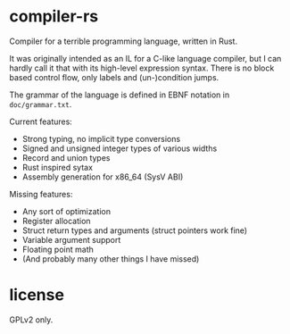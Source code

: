 # compiler-rs
Compiler for a terrible programming language, written in Rust.

It was originally intended as an IL for a C-like language compiler, but I can
hardly call it that with its high-level expression syntax. There is no block
based control flow, only labels and (un-)condition jumps.

The grammar of the language is defined in EBNF notation in `doc/grammar.txt`.

Current features:
- Strong typing, no implicit type conversions
- Signed and unsigned integer types of various widths
- Record and union types
- Rust inspired sytax
- Assembly generation for x86_64 (SysV ABI)

Missing features:
- Any sort of optimization
- Register allocation
- Struct return types and arguments (struct pointers work fine)
- Variable argument support
- Floating point math
- (And probably many other things I have missed)

# license
GPLv2 only.
